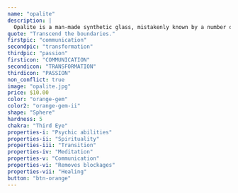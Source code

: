 ```yaml
---
name: "opalite"
description: |
  Opalite is a man-made synthetic glass, mistakenly known by a number of different names, including - Tiffany Stone, Opalised Fluorite and Purple Opal.
quote: "Transcend the boundaries."
firstpic: "communication"
secondpic: "transformation"
thirdpic: "passion"
firsticon: "COMMUNICATION"
secondicon: "TRANSFORMATION"
thirdicon: "PASSION"
non_conflict: true
image: "opalite.jpg"
price: $10.00
color: "orange-gem"
color2: "orange-gem-ii"
shape: "Sphere"
hardness: 5
chakra: "Third Eye"
properties-i: "Psychic abilities"
properties-ii: "Spirituality"
properties-iii: "Transition"
properties-iv: "Meditation"
properties-v: "Communication"
properties-vi: "Removes blockages"
properties-vii: "Healing"
button: "btn-orange"
---
```

